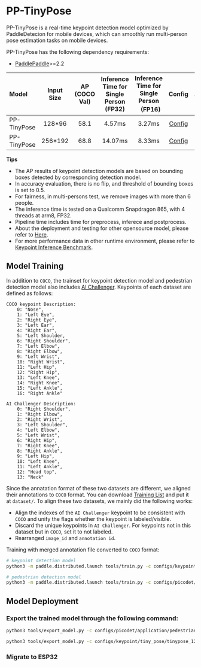 # PP-TinyPose

PP-TinyPose is a real-time keypoint detection model optimized by PaddleDetecion for mobile devices, which can smoothly run multi-person pose estimation tasks on mobile devices. 

PP-TinyPose has the following dependency requirements:
- [PaddlePaddle](https://github.com/PaddlePaddle/Paddle)>=2.2

| Model  | Input Size | AP (COCO Val) | Inference Time for Single Person (FP32)| Inference Time for Single Person（FP16) | Config | Model Weights | Deployment Model | Paddle-Lite Model（FP32) | Paddle-Lite Model（FP16)|
| :------------------------ | :-------:  | :------: | :------: |:---: | :---: | :---: | :---: | :---: | :---: |
| PP-TinyPose | 128*96 | 58.1 | 4.57ms | 3.27ms | [Config](./tinypose_128x96.yml) |[Model](https://bj.bcebos.com/v1/paddledet/models/keypoint/tinypose_128x96.pdparams) | [Deployment Model](https://bj.bcebos.com/v1/paddledet/models/keypoint/tinypose_128x96.tar) | [Lite Model](https://bj.bcebos.com/v1/paddledet/models/keypoint/tinypose_128x96_lite.tar) | [Lite Model(FP16)](https://bj.bcebos.com/v1/paddledet/models/keypoint/tinypose_128x96_fp16_lite.tar) |
| PP-TinyPose | 256*192 | 68.8 | 14.07ms | 8.33ms | [Config](./tinypose_256x192.yml) | [Model](https://bj.bcebos.com/v1/paddledet/models/keypoint/tinypose_256x192.pdparams) | [Deployment Model](https://bj.bcebos.com/v1/paddledet/models/keypoint/tinypose_256x192.tar) | [Lite Model](https://bj.bcebos.com/v1/paddledet/models/keypoint/tinypose_256x192_lite.tar) | [Lite Model(FP16)](https://bj.bcebos.com/v1/paddledet/models/keypoint/tinypose_256x192_fp16_lite.tar) |

**Tips**
- The AP results of keypoint detection models are based on bounding boxes detected by corresponding detection model.
- In accuracy evaluation, there is no flip, and threshold of bounding boxes is set to 0.5.
- For fairness, in multi-persons test, we remove images with more than 6 people.
- The inference time is tested on a Qualcomm Snapdragon 865, with 4 threads at arm8, FP32.
- Pipeline time includes time for preprocess, inferece and postprocess.
- About the deployment and testing for other opensource model, please refer to [Here](https://github.com/zhiboniu/MoveNet-PaddleLite).
- For more performance data in other runtime environment, please refer to [Keypoint Inference Benchmark](../KeypointBenchmark.md).

## Model Training
In addition to `COCO`, the trainset for keypoint detection model and pedestrian detection model also includes [AI Challenger](https://arxiv.org/abs/1711.06475). Keypoints of each dataset are defined as follows:
```
COCO keypoint Description:
    0: "Nose",
    1: "Left Eye",
    2: "Right Eye",
    3: "Left Ear",
    4: "Right Ear",
    5: "Left Shoulder,
    6: "Right Shoulder",
    7: "Left Elbow",
    8: "Right Elbow",
    9: "Left Wrist",
    10: "Right Wrist",
    11: "Left Hip",
    12: "Right Hip",
    13: "Left Knee",
    14: "Right Knee",
    15: "Left Ankle",
    16: "Right Ankle"

AI Challenger Description:
    0: "Right Shoulder",
    1: "Right Elbow",
    2: "Right Wrist",
    3: "Left Shoulder",
    4: "Left Elbow",
    5: "Left Wrist",
    6: "Right Hip",
    7: "Right Knee",
    8: "Right Ankle",
    9: "Left Hip",
    10: "Left Knee",
    11: "Left Ankle",
    12: "Head top",
    13: "Neck"
```

Since the annatation format of these two datasets are different, we aligned their annotations to `COCO` format. You can download [Training List](https://bj.bcebos.com/v1/paddledet/data/keypoint/aic_coco_train_cocoformat.json) and put it at `dataset/`. To align these two datasets, we mainly did the following works:
- Align the indexes of the `AI Challenger` keypoint to be consistent with `COCO` and unify the flags whether the keypoint is labeled/visible.
- Discard the unique keypoints in `AI Challenger`. For keypoints not in this dataset but in `COCO`, set it to not labeled.
- Rearranged `image_id` and `annotation id`.

Training with merged annotation file converted to `COCO` format:
```bash
# keypoint detection model
python3 -m paddle.distributed.launch tools/train.py -c configs/keypoint/tiny_pose/tinypose_128x96.yml

# pedestrian detection model
python3 -m paddle.distributed.launch tools/train.py -c configs/picodet/application/pedestrian_detection/picodet_s_320_pedestrian.yml
```

## Model Deployment

### Export the trained model through the following command:
```bash
python3 tools/export_model.py -c configs/picodet/application/pedestrian_detection/picodet_s_192_pedestrian.yml --output_dir=outut_inference -o weights=output/picodet_s_192_pedestrian/model_final

python3 tools/export_model.py -c configs/keypoint/tiny_pose/tinypose_128x96.yml --output_dir=outut_inference -o weights=output/tinypose_128x96/model_final
```

### Migrate to ESP32